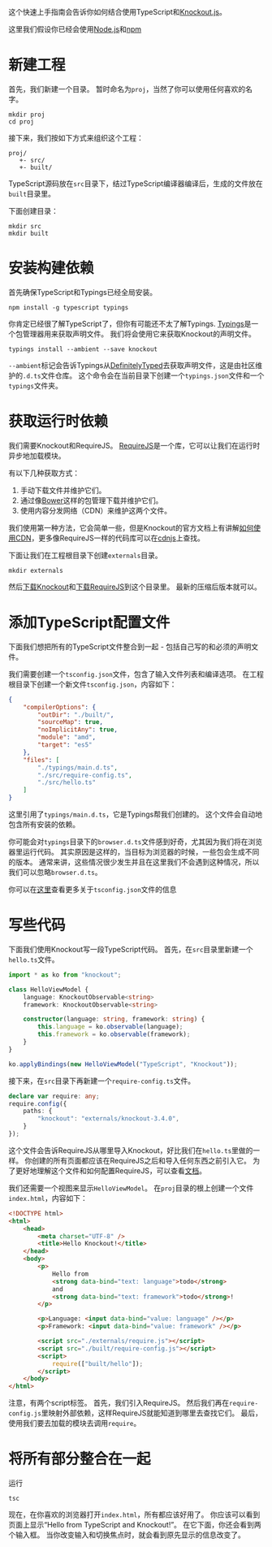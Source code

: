 这个快速上手指南会告诉你如何结合使用TypeScript和[Knockout.js](http://knockoutjs.com/)。

这里我们假设你已经会使用[Node.js](https://nodejs.org/)和[npm](https://www.npmjs.com/)

# 新建工程

首先，我们新建一个目录。
暂时命名为`proj`，当然了你可以使用任何喜欢的名字。

```shell
mkdir proj
cd proj
```

接下来，我们按如下方式来组织这个工程：

```text
proj/
   +- src/
   +- built/
```

TypeScript源码放在`src`目录下，结过TypeScript编译器编译后，生成的文件放在`built`目录里。

下面创建目录：

```shell
mkdir src
mkdir built
```

# 安装构建依赖

首先确保TypeScript和Typings已经全局安装。

```shell
npm install -g typescript typings
```

你肯定已经很了解TypeScript了，但你有可能还不太了解Typings.
[Typings](https://www.npmjs.com/package/typings)是一个包管理器用来获取声明文件。
我们将会使用它来获取Knockout的声明文件。

```shell
typings install --ambient --save knockout
```

`--ambient`标记会告诉Typings从[DefinitelyTyped](https://github.com/DefinitelyTyped/DefinitelyTyped)去获取声明文件，这是由社区维护的`.d.ts`文件仓库。
这个命令会在当前目录下创建一个`typings.json`文件和一个`typings`文件夹。

# 获取运行时依赖

我们需要Knockout和RequireJS。
[RequireJS](http://www.requirejs.org/)是一个库，它可以让我们在运行时异步地加载模块。

有以下几种获取方式：

1. 手动下载文件并维护它们。
2. 通过像[Bower](http://bower.io/)这样的包管理下载并维护它们。
3. 使用内容分发网络（CDN）来维护这两个文件。

我们使用第一种方法，它会简单一些，但是Knockout的官方文档上有讲解[如何使用CDN](http://knockoutjs.com/downloads/index.html)，更多像RequireJS一样的代码库可以在[cdnjs](https://cdnjs.com/)上查找。

下面让我们在工程根目录下创建`externals`目录。

```shell
mkdir externals
```

然后[下载Knockout](http://knockoutjs.com/downloads/index.html)和[下载RequireJS](http://www.requirejs.org/docs/download.html#latest)到这个目录里。
最新的压缩后版本就可以。

# 添加TypeScript配置文件

下面我们想把所有的TypeScript文件整合到一起 - 包括自己写的和必须的声明文件。

我们需要创建一个`tsconfig.json`文件，包含了输入文件列表和编译选项。
在工程根目录下创建一个新文件`tsconfig.json`，内容如下：

```json
{
    "compilerOptions": {
        "outDir": "./built/",
        "sourceMap": true,
        "noImplicitAny": true,
        "module": "amd",
        "target": "es5"
    },
    "files": [
        "./typings/main.d.ts",
        "./src/require-config.ts",
        "./src/hello.ts"
    ]
}
```

这里引用了`typings/main.d.ts`，它是Typings帮我们创建的。
这个文件会自动地包含所有安装的依赖。

你可能会对`typings`目录下的`browser.d.ts`文件感到好奇，尤其因为我们将在浏览器里运行代码。
其实原因是这样的，当目标为浏览器的时候，一些包会生成不同的版本。
通常来讲，这些情况很少发生并且在这里我们不会遇到这种情况，所以我们可以忽略`browser.d.ts`。

你可以在[这里](../tsconfig.json.md)查看更多关于`tsconfig.json`文件的信息

# 写些代码

下面我们使用Knockout写一段TypeScript代码。
首先，在`src`目录里新建一个`hello.ts`文件。

```ts
import * as ko from "knockout";

class HelloViewModel {
    language: KnockoutObservable<string>
    framework: KnockoutObservable<string>

    constructor(language: string, framework: string) {
        this.language = ko.observable(language);
        this.framework = ko.observable(framework);
    }
}

ko.applyBindings(new HelloViewModel("TypeScript", "Knockout"));
```

接下来，在`src`目录下再新建一个`require-config.ts`文件。

```ts
declare var require: any;
require.config({
    paths: {
        "knockout": "externals/knockout-3.4.0",
    }
});
```

这个文件会告诉RequireJS从哪里导入Knockout，好比我们在`hello.ts`里做的一样。
你创建的所有页面都应该在RequireJS之后和导入任何东西之前引入它。
为了更好地理解这个文件和如何配置RequireJS，可以查看[文档](http://requirejs.org/docs/api.html#config)。

我们还需要一个视图来显示`HelloViewModel`。
在`proj`目录的根上创建一个文件`index.html`，内容如下：

```html
<!DOCTYPE html>
<html>
    <head>
        <meta charset="UTF-8" />
        <title>Hello Knockout!</title>
    </head>
    <body>
        <p>
            Hello from
            <strong data-bind="text: language">todo</strong>
            and
            <strong data-bind="text: framework">todo</strong>!
        </p>

        <p>Language: <input data-bind="value: language" /></p>
        <p>Framework: <input data-bind="value: framework" /></p>

        <script src="./externals/require.js"></script>
        <script src="./built/require-config.js"></script>
        <script>
            require(["built/hello"]);
        </script>
    </body>
</html>
```

注意，有两个script标签。
首先，我们引入RequireJS。
然后我们再在`require-config.js`里映射外部依赖，这样RequireJS就能知道到哪里去查找它们。
最后，使用我们要去加载的模块去调用`require`。

# 将所有部分整合在一起

运行

```shell
tsc
```

现在，在你喜欢的浏览器打开`index.html`，所有都应该好用了。
你应该可以看到页面上显示“Hello from TypeScript and Knockout!”。
在它下面，你还会看到两个输入框。
当你改变输入和切换焦点时，就会看到原先显示的信息改变了。

